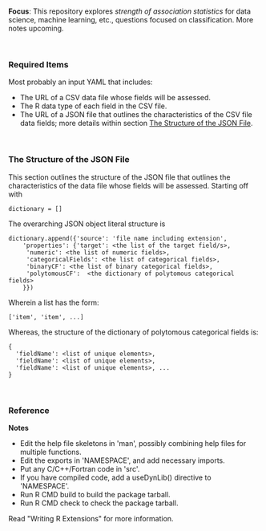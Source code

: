 <br>

**Focus**: This repository explores _strength of association statistics_ for data science, machine learning, etc., questions 
focused on classification.  More notes upcoming.

<br>

### Required Items

Most probably an input YAML that includes:
* The URL of a CSV data file whose fields will be assessed.
* The R data type of each field in the CSV file.
* The URL of a JSON file that outlines the characteristics of the CSV file data fields; more details 
  within section [The Structure of the JSON File](#the-structure-of-the-json-file).

<br>

### The Structure of the JSON File 

This section outlines the structure of the JSON file that outlines the characteristics of the data file whose fields will be 
assessed.  Starting off with

```
dictionary = []
```

The overarching JSON object literal structure is

```shell
dictionary.append({'source': 'file name including extension',
    'properties': {'target': <the list of the target field/s>,
     'numeric': <the list of numeric fields>,      
     'categoricalFields': <the list of categorical fields>,
     'binaryCF': <the list of binary categorical fields>, 
     'polytomousCF':  <the dictionary of polytomous categorical fields>
    }})
```

Wherein a list has the form:

```shell
['item', 'item', ...]
```

Whereas, the structure of the dictionary of polytomous categorical fields is:

```shell
{
  'fieldName': <list of unique elements>, 
  'fieldName': <list of unique elements>, 
  'fieldName': <list of unique elements>, ... 
}
```

<br>

### Reference

**Notes**

* Edit the help file skeletons in 'man', possibly combining help files
  for multiple functions.
* Edit the exports in 'NAMESPACE', and add necessary imports.
* Put any C/C++/Fortran code in 'src'.
* If you have compiled code, add a useDynLib() directive to
  'NAMESPACE'.
* Run R CMD build to build the package tarball.
* Run R CMD check to check the package tarball.

Read "Writing R Extensions" for more information.

<br>
<br>
<br>
<br>